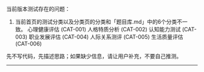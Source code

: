 当前版本测试存在的问题：
1. 当前首页的测试分类以及分类页的分类和「题目库.md」中的6个分类不一致。
心理健康评估 (CAT-001)
人格特质分析 (CAT-002)
认知能力测试 (CAT-003)
职业发展评估 (CAT-004)
人际关系测评 (CAT-005)
生活质量评估 (CAT-006)

先不写代码，先描述思路；如果缺少信息，请让用户补充，不要自己推测。

---
